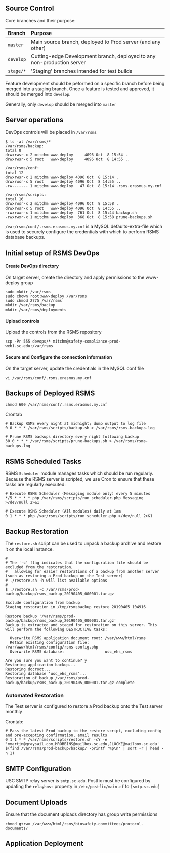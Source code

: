 ## Source Control

Core branches and their purpose:

| Branch | Purpose |
| :---- | :---- |
| `master` | Main source branch, deployed to Prod server (and any other) |
| `develop` | Cutting-edge Development branch, deployed to any non-production server |
| `stage/*` | 'Staging' branches intended for test builds |

Feature development should be peformed on a specific branch before being merged into a staging branch. Once a feature is tested and approved, it should be merged into `develop`.

Generally, only `develop` should be merged into `master`

## Server operations

DevOps controls will be placed in `/var/rsms`

```
$ ls -al /var/rsms/*
/var/rsms/backup:
total 0
drwxrwsr-x 2 mitchm www-deploy     4096 Oct  8 15:54 .
drwxrwsr-x 5 root   www-deploy     4096 Oct  8 14:55 ..

/var/rsms/conf:
total 12
drwxrwsr-x 2 mitchm www-deploy 4096 Oct  8 15:14 .
drwxrwsr-x 5 root   www-deploy 4096 Oct  8 14:55 ..
-rw------- 1 mitchm www-deploy   47 Oct  8 15:14 .rsms.erasmus.my.cnf

/var/rsms/scripts:
total 16
drwxrwsr-x 2 mitchm www-deploy 4096 Oct  8 15:58 .
drwxrwsr-x 5 root   www-deploy 4096 Oct  8 14:55 ..
-rwxrwxr-x 1 mitchm www-deploy  761 Oct  8 15:44 backup.sh
-rwxrwxr-x 1 mitchm www-deploy  368 Oct  8 15:58 prune-backups.sh
```

`/var/rsms/conf/.rsms.erasmus.my.cnf` is a MySQL defaults-extra-file which is used to securely configure the credentials with which to perform RSMS database backups.

## Initial setup of RSMS DevOps

#### Create DevOps directory
On target server, create the directory and apply permissions to the www-deploy group
```
sudo mkdir /var/rsms
sudo chown root:www-deploy /var/rsms
sudo chmod 2775 /var/rsms
mkdir /var/rsms/backup
mkdir /var/rsms/deployments
```

#### Upload controls
Upload the controls from the RSMS repository
```
scp -Pr 555 devops/* mitchm@safety-compliance-prod-web1.sc.edu:/var/rsms
```

#### Secure and Configure the connection information
On the target server, update the credentials in the MySQL conf file
```
vi /var/rsms/conf/.rsms.erasmus.my.cnf
```

## Backups of Deployed RSMS
```
chmod 600 /var/rsms/conf/.rsms.erasmus.my.cnf
```

Crontab
```
# Backup RSMS every night at midnight; dump output to log file
0 0 * * * /var/rsms/scripts/backup.sh > /var/rsms/rsms-backups.log

# Prune RSMS backups directory every night following backup
30 0 * * * /var/rsms/scripts/prune-backups.sh > /var/rsms/rsms-backups.log
```

## RSMS Scheduled Tasks
RSMS `Scheduler` module manages tasks which should be run regularly. Because the RSMS server is scripted, we use Cron to ensure that these tasks are regularly executed:

```
# Execute RSMS Scheduler (Messaging module only) every 5 minutes
*/5 * * * * php /var/rsms/scripts/run_scheduler.php Messaging >/dev/null 2>&1

# Execute RSMS Scheduler (All modules) daily at 1am
0 1 * * * php /var/rsms/scripts/run_scheduler.php >/dev/null 2>&1
```

## Backup Restoration

The `restore.sh` script can be used to unpack a backup archive and restore it on the local instance.

```
#
# The '-c' flag indicates that the configuration file should be excluded from the restoration,
#   allowing for easier restorations of a backup from another server (such as restoring a Prod backup on the Test server)
# ./restore.sh -h will list available options
#
$ ./restore.sh -c /var/rsms/prod-backup/backup/rsms_backup_20190405_000001.tar.gz

Exclude configuration from backup
Staging restoration in /tmp/rsmsbackup_restore_20190405_104916

Restore backup '/var/rsms/prod-backup/backup/rsms_backup_20190405_000001.tar.gz'
Backup is extracted and staged for restoration on this server. This will perform the following DESTRUCTIVE tasks:

  Overwrite RSMS application document root: /var/www/html/rsms
  Retain existing configuration file:       /var/www/html/rsms/config/rsms-config.php
  Overwrite RSMS database:                  usc_ehs_rsms

Are you sure you want to continue? y
Restoring application backup...
Restoring docroot...
Restoring database 'usc_ehs_rsms'...
Restoration of backup /var/rsms/prod-backup/backup/rsms_backup_20190405_000001.tar.gz complete
```

### Automated Restoration

The Test server is configured to restore a Prod backup onto the Test server monthly

Crontab:
```
# Pass the latest Prod backup to the restore script, excluding config and pre-accepting confirmation, email results
0 1 1 * * /var/rsms/scripts/restore.sh -cY -e 'mmartin@graysail.com,MROBBINS@mailbox.sc.edu,JLOCKE@mailbox.sc.edu' $(find /var/rsms/prod-backup/backup/ -printf '%p\n' | sort -r | head -n 1)
```

## SMTP Configuration
USC SMTP relay server is `smtp.sc.edu`. Postfix must be configured by updating the `relayhost` property in `/etc/postfix/main.cf` to `[smtp.sc.edu]`

## Document Uploads
Ensure that the document uploads directory has group write permissions

```
chmod g+rwx /var/www/html/rsms/biosafety-committees/protocol-documents/
```

## Application Deployment

